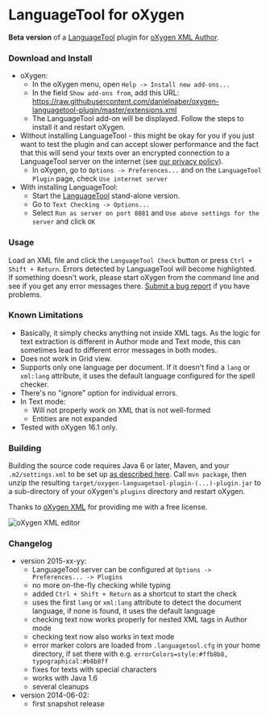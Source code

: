 LanguageTool for oXygen
=======================

**Beta version** of a [LanguageTool](https://languagetool.org/) plugin
for [oXygen XML Author](http://www.oxygenxml.com/download_oxygenxml_author.html).

### Download and Install

* oXygen:
    * In the oXygen menu, open `Help -> Install new add-ons...`
    * In the field `Show add-ons from`, add this URL:
      https://raw.githubusercontent.com/danielnaber/oxygen-languagetool-plugin/master/extensions.xml
    * The LanguageTool add-on will be displayed. Follow the steps to install it and
      restart oXygen.
* Without installing LanguageTool - this might be okay for you if you just want to
  test the plugin and can accept slower performance and the fact that this will send 
  your texts over an encrypted connection to a LanguageTool server on the internet
  (see [our privacy policy](https://languagetool.org/privacy/)).
    * In oXygen, go to `Options -> Preferences...` and on the `LanguageTool Plugin`
      page, check `Use internet server`
* With installing LanguageTool:
    * Start the [LanguageTool](https://languagetool.org) stand-alone version.
    * Go to `Text Checking -> Options...`
    * Select `Run as server on port 8081` and `Use above settings for the server`
      and click `OK`

### Usage

Load an XML file and click the `LanguageTool Check` button or press `Ctrl + Shift + Return`.
Errors detected by LanguageTool will become highlighted. If something doesn't work,
please start oXygen from the command line and see if you get any error messages there.
[Submit a bug report](https://github.com/danielnaber/oxygen-languagetool-plugin/issues) if
you have problems.

### Known Limitations

* Basically, it simply checks anything not inside XML tags. As the logic for
  text extraction is different in Author mode and Text mode, this can sometimes
  lead to different error messages in both modes.
* Does not work in Grid view.
* Supports only one language per document. If it doesn't find a `lang` or `xml:lang`
  attribute, it uses the default language configured for the spell checker.
* There's no "ignore" option for individual errors.
* In Text mode:
    * Will not properly work on XML that is not well-formed
    * Entities are not expanded
* Tested with oXygen 16.1 only.


### Building

Building the source code requires Java 6 or later, Maven, and your `.m2/settings.xml` to be set up
[as described here](http://www.oxygenxml.com/oxygen_sdk_maven.html#maven_sdk_configuration).
Call `mvn package`, then unzip the resulting `target/oxygen-languagetool-plugin-(...)-plugin.jar`
to a sub-directory of your oXygen's `plugins` directory and restart oXygen.

Thanks to [oXygen XML](http://www.oxygenxml.com) for providing me with a free license.

![oXygen XML editor](http://www.oxygenxml.com/img/resources/oxygen190x62.png)

### Changelog

* version 2015-xx-yy:
    * LanguageTool server can be configured at `Options -> Preferences... -> Plugins`
    * no more on-the-fly checking while typing
    * added `Ctrl + Shift + Return` as a shortcut to start the check
    * uses the first `lang` or `xml:lang` attribute to detect the document language,
      if none is found, it uses the default language
    * checking text now works properly for nested XML tags in Author mode
    * checking text now also works in text mode
    * error marker colors are loaded from `.languagetool.cfg` in your home directory,
      if set there with e.g. `errorColors=style:#ffb8b8, typographical:#b8b8ff`
    * fixes for texts with special characters
    * works with Java 1.6
    * several cleanups
* version 2014-06-02:
    * first snapshot release

